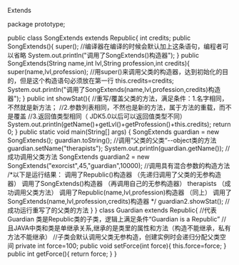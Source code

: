 Extends

package prototype;

public class SongExtends extends Republic{
	int credits;
	public SongExtends(){
	    super();                                //编译器在编译的时候会默认加上这条语句，编程者可以省略
	    System.out.println("调用了SongExtends()构造器");
	}
	public SongExtends(String name,int lvl,String profession,int credits){
		super(name,lvl,profession);             //用super()来调用父类的构造器，达到初始化的目的，但是这个构造语句必须放在第一行
		this.credits=credits;
		System.out.println("调用了SongExtends(name,lvl,profession,credits)构造器");
	}
	public int showStat(){                                          //重写/覆盖父类的方法，满足条件：1.名字相同，不然就是新方法；
		                                                            //2.参数列表相同，不然也是新的方法，属于方法的重载，而不是覆盖
		                                                            //3.返回值类型相同（ JDK5.0以后可以返回值类型不同） 
		System.out.println(getName()+getLvl()+getProfession()+this.credits);
		return 0;
	}
	public static void main(String[] args) {
		SongExtends guardian = new SongExtends();
		guardian.toString();                                                      //调用”父类的父类“--object类的方法
		guardian.setName("therapists");
		System.out.println(guardian.getName());                                   //成功调用父类方法
		SongExtends guardian2 = new SongExtends("exorcist",45,"guardian",10000);  //调用具有混合参数的构造方法  
		/*以下是运行结果：
		 调用了Republic()构造器                                                                          （先递归调用了父类的无参构造器）
                      调用了SongExtends()构造器                                                                  （再调用自己的无参构造器）
         therapists                                       （成功调用父类方法）
                      调用了Republic(name,lvl,profession)构造器                        （同上）
                      调用了SongExtends(name,lvl,profession,credits)构造器
		 */
		guardian2.showStat();                             //成功运行重写了的父类的方法
	}
}
class Guardian extends Republic{        //代表Guardian 类是Republic类的子类，逻辑上满足条件“Guardian is a Republic”
	                                    //且JAVA中类和类是单继承关系,继承的是类里的属性和方法（构造不能继承，私有方法不能继承）
	                                    //子类会默认调用父类无参构造，创建实例时会递归分配父类空间
	private int force=100;
	public void setForce(int force){
		this.force=force;
	}
	public int getForce(){
		return force;
	}
}
